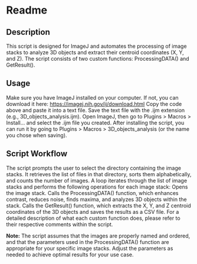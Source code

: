 # Readme

## Description

This script is designed for ImageJ and automates the processing of image stacks to analyze 3D objects and extract their centroid coordinates (X, Y, and Z). The script consists of two custom functions: ProcessingDATA() and GetResult().

## Usage

Make sure you have ImageJ installed on your computer. If not, you can download it here: https://imagej.nih.gov/ij/download.html
Copy the code above and paste it into a text file.
Save the text file with the .ijm extension (e.g., 3D_objects_analysis.ijm).
Open ImageJ, then go to Plugins > Macros > Install... and select the .ijm file you created.
After installing the script, you can run it by going to Plugins > Macros > 3D_objects_analysis (or the name you chose when saving).

## Script Workflow

The script prompts the user to select the directory containing the image stacks.
It retrieves the list of files in that directory, sorts them alphabetically, and counts the number of images.
A loop iterates through the list of image stacks and performs the following operations for each image stack:
Opens the image stack.
Calls the ProcessingDATA() function, which enhances contrast, reduces noise, finds maxima, and analyzes 3D objects within the stack.
Calls the GetResult() function, which extracts the X, Y, and Z centroid coordinates of the 3D objects and saves the results as a CSV file.
For a detailed description of what each custom function does, please refer to their respective comments within the script.

**Note:** The script assumes that the images are properly named and ordered, and that the parameters used in the ProcessingDATA() function are appropriate for your specific image stacks. Adjust the parameters as needed to achieve optimal results for your use case.
